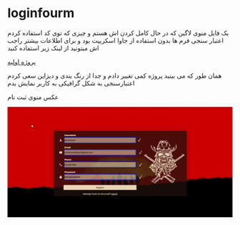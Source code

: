 # loginfourm
یک فایل منوی لاگین که در حال کامل کردن اش هستم و چیزی که توی کد استفاده کردم اعتبار سنجی فرم ها بدون استفاده از جاوا اسکریپت بود و برای اطلاعات بیشتر راجب اش میتونید از لینک زیر استفاده کنید

[پروژه اولیه ](https://quera.org/contest/assignments/41564/problems/140012)

همان طور که می بینید پروژه کمی تغییر دادم و جدا از رنگ بندی  و دیزاین سعی کردم اعتبارسنجی به شکل گرافیکی به کاربر نمایش بدم

عکس منوی ثبت نام

![register fourm ](images\register.png)
